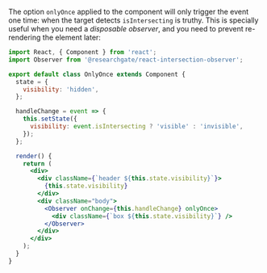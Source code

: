 The option `onlyOnce` applied to the component will only trigger the event one time: when the target detects `isIntersecting` is truthy. This is specially useful when you need a _disposable observer_, and you need to prevent re-rendering the element later:

```jsx
import React, { Component } from 'react';
import Observer from '@researchgate/react-intersection-observer';

export default class OnlyOnce extends Component {
  state = {
    visibility: 'hidden',
  };

  handleChange = event => {
    this.setState({
      visibility: event.isIntersecting ? 'visible' : 'invisible',
    });
  };

  render() {
    return (
      <div>
        <div className={`header ${this.state.visibility}`}>
          {this.state.visibility}
        </div>
        <div className="body">
          <Observer onChange={this.handleChange} onlyOnce>
            <div className={`box ${this.state.visibility}`} />
          </Observer>
        </div>
      </div>
    );
  }
}
```